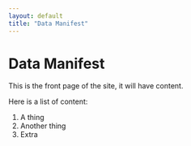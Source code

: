 ```yaml
---
layout: default
title: "Data Manifest"
---
```


# Data Manifest

This is the front page of the site, it will have content.

Here is a list of content:
1. A thing
2. Another thing
3. Extra